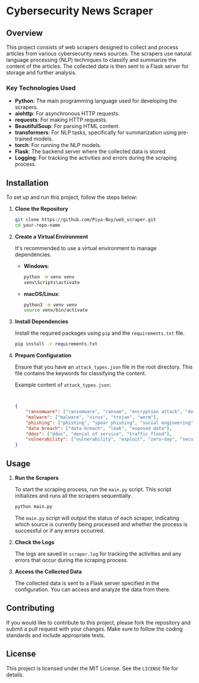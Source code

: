 
# Cybersecurity News Scraper

## Overview

This project consists of web scrapers designed to collect and process articles from various cybersecurity news sources. The scrapers use natural language processing (NLP) techniques to classify and summarize the content of the articles. The collected data is then sent to a Flask server for storage and further analysis.

### Key Technologies Used

- **Python**: The main programming language used for developing the scrapers.
- **aiohttp**: For asynchronous HTTP requests.
- **requests**: For making HTTP requests.
- **BeautifulSoup**: For parsing HTML content.
- **transformers**: For NLP tasks, specifically for summarization using pre-trained models.
- **torch**: For running the NLP models.
- **Flask**: The backend server where the collected data is stored.
- **Logging**: For tracking the activities and errors during the scraping process.

## Installation

To set up and run this project, follow the steps below:

1. **Clone the Repository**

   ```sh
   git clone https://github.com/Piya-Boy/web_scraper.git
   cd your-repo-name
   ```

2. **Create a Virtual Environment**

   It's recommended to use a virtual environment to manage dependencies.

   - **Windows**:
     ```sh
     python -m venv venv
     venv\Scripts\activate
     ```
   
   - **macOS/Linux**:
     ```sh
     python3 -m venv venv
     source venv/bin/activate
     ```

3. **Install Dependencies**

   Install the required packages using `pip` and the `requirements.txt` file.

   ```sh
   pip install -r requirements.txt
   ```

4. **Prepare Configuration**

   Ensure that you have an `attack_types.json` file in the root directory. This file contains the keywords for classifying the content.

   Example content of `attack_types.json`:
   ```json


   {
       "ransomware": ["ransomware", "ransom", "encryption attack", "decrypt key"],
       "malware": ["malware", "virus", "trojan", "worm"],
       "phishing": ["phishing", "spear phishing", "social engineering"],
       "data breach": ["data breach", "leak", "exposed data"],
       "ddos": ["ddos", "denial of service", "traffic flood"],
       "vulnerability": ["vulnerability", "exploit", "zero-day", "security flaw"]
   }
   ```

## Usage

1. **Run the Scrapers**

   To start the scraping process, run the `main.py` script. This script initializes and runs all the scrapers sequentially.

   ```sh
   python main.py
   ```

   The `main.py` script will output the status of each scraper, indicating which source is currently being processed and whether the process is successful or if any errors occurred.

2. **Check the Logs**

   The logs are saved in `scraper.log` for tracking the activities and any errors that occur during the scraping process.

3. **Access the Collected Data**

   The collected data is sent to a Flask server specified in the configuration. You can access and analyze the data from there.

## Contributing

If you would like to contribute to this project, please fork the repository and submit a pull request with your changes. Make sure to follow the coding standards and include appropriate tests.

## License

This project is licensed under the MIT License. See the `LICENSE` file for details.
